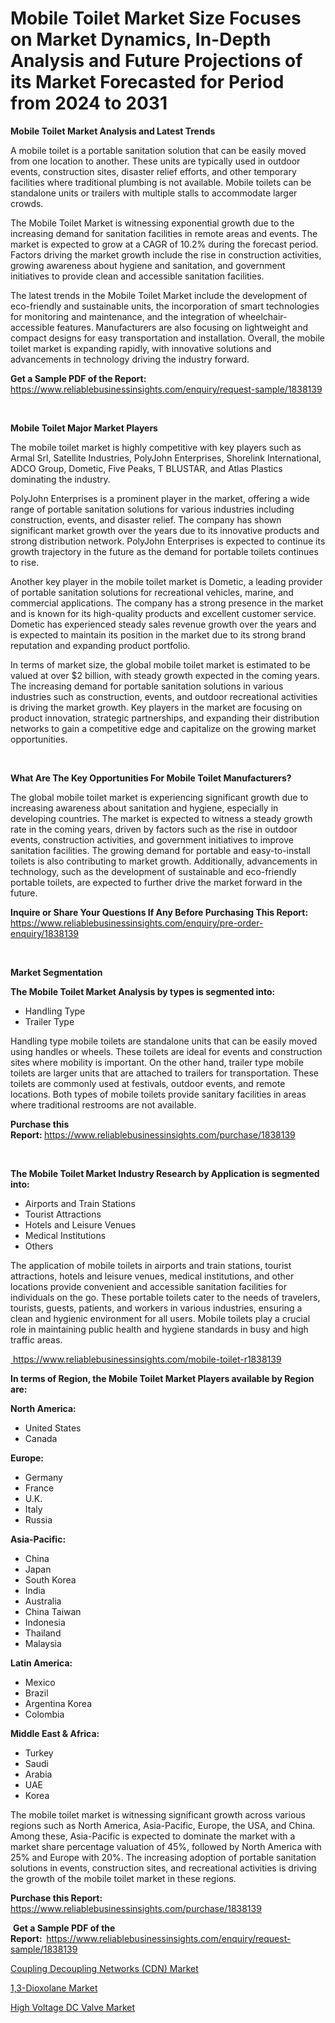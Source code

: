 <p><h1>Mobile Toilet Market Size Focuses on Market Dynamics, In-Depth Analysis and Future Projections of its Market Forecasted for Period from 2024 to 2031</h1></p><p><strong>Mobile Toilet Market Analysis and Latest Trends</strong></p>
<p><p>A mobile toilet is a portable sanitation solution that can be easily moved from one location to another. These units are typically used in outdoor events, construction sites, disaster relief efforts, and other temporary facilities where traditional plumbing is not available. Mobile toilets can be standalone units or trailers with multiple stalls to accommodate larger crowds.</p><p>The Mobile Toilet Market is witnessing exponential growth due to the increasing demand for sanitation facilities in remote areas and events. The market is expected to grow at a CAGR of 10.2% during the forecast period. Factors driving the market growth include the rise in construction activities, growing awareness about hygiene and sanitation, and government initiatives to provide clean and accessible sanitation facilities.</p><p>The latest trends in the Mobile Toilet Market include the development of eco-friendly and sustainable units, the incorporation of smart technologies for monitoring and maintenance, and the integration of wheelchair-accessible features. Manufacturers are also focusing on lightweight and compact designs for easy transportation and installation. Overall, the mobile toilet market is expanding rapidly, with innovative solutions and advancements in technology driving the industry forward.</p></p>
<p><strong>Get a Sample PDF of the Report:&nbsp;</strong> <a href="https://www.reliablebusinessinsights.com/enquiry/request-sample/1838139">https://www.reliablebusinessinsights.com/enquiry/request-sample/1838139</a></p>
<p>&nbsp;</p>
<p><strong>Mobile Toilet Major Market Players</strong></p>
<p><p>The mobile toilet market is highly competitive with key players such as Armal Srl, Satellite Industries, PolyJohn Enterprises, Shorelink International, ADCO Group, Dometic, Five Peaks, T BLUSTAR, and Atlas Plastics dominating the industry. </p><p>PolyJohn Enterprises is a prominent player in the market, offering a wide range of portable sanitation solutions for various industries including construction, events, and disaster relief. The company has shown significant market growth over the years due to its innovative products and strong distribution network. PolyJohn Enterprises is expected to continue its growth trajectory in the future as the demand for portable toilets continues to rise.</p><p>Another key player in the mobile toilet market is Dometic, a leading provider of portable sanitation solutions for recreational vehicles, marine, and commercial applications. The company has a strong presence in the market and is known for its high-quality products and excellent customer service. Dometic has experienced steady sales revenue growth over the years and is expected to maintain its position in the market due to its strong brand reputation and expanding product portfolio.</p><p>In terms of market size, the global mobile toilet market is estimated to be valued at over $2 billion, with steady growth expected in the coming years. The increasing demand for portable sanitation solutions in various industries such as construction, events, and outdoor recreational activities is driving the market growth. Key players in the market are focusing on product innovation, strategic partnerships, and expanding their distribution networks to gain a competitive edge and capitalize on the growing market opportunities.</p></p>
<p>&nbsp;</p>
<p><strong>What Are The Key Opportunities For Mobile Toilet Manufacturers?</strong></p>
<p><p>The global mobile toilet market is experiencing significant growth due to increasing awareness about sanitation and hygiene, especially in developing countries. The market is expected to witness a steady growth rate in the coming years, driven by factors such as the rise in outdoor events, construction activities, and government initiatives to improve sanitation facilities. The growing demand for portable and easy-to-install toilets is also contributing to market growth. Additionally, advancements in technology, such as the development of sustainable and eco-friendly portable toilets, are expected to further drive the market forward in the future.</p></p>
<p><strong>Inquire or Share Your Questions If Any Before Purchasing This Report:</strong> <a href="https://www.reliablebusinessinsights.com/enquiry/pre-order-enquiry/1838139">https://www.reliablebusinessinsights.com/enquiry/pre-order-enquiry/1838139</a></p>
<p>&nbsp;</p>
<p><strong>Market Segmentation</strong></p>
<p><strong>The Mobile Toilet Market Analysis by types is segmented into:</strong></p>
<p><ul><li>Handling Type</li><li>Trailer Type</li></ul></p>
<p><p>Handling type mobile toilets are standalone units that can be easily moved using handles or wheels. These toilets are ideal for events and construction sites where mobility is important. On the other hand, trailer type mobile toilets are larger units that are attached to trailers for transportation. These toilets are commonly used at festivals, outdoor events, and remote locations. Both types of mobile toilets provide sanitary facilities in areas where traditional restrooms are not available.</p></p>
<p><strong>Purchase this Report:&nbsp;</strong><a href="https://www.reliablebusinessinsights.com/purchase/1838139">https://www.reliablebusinessinsights.com/purchase/1838139</a></p>
<p>&nbsp;</p>
<p><strong>The Mobile Toilet Market Industry Research by Application is segmented into:</strong></p>
<p><ul><li>Airports and Train Stations</li><li>Tourist Attractions</li><li>Hotels and Leisure Venues</li><li>Medical Institutions</li><li>Others</li></ul></p>
<p><p>The application of mobile toilets in airports and train stations, tourist attractions, hotels and leisure venues, medical institutions, and other locations provide convenient and accessible sanitation facilities for individuals on the go. These portable toilets cater to the needs of travelers, tourists, guests, patients, and workers in various industries, ensuring a clean and hygienic environment for all users. Mobile toilets play a crucial role in maintaining public health and hygiene standards in busy and high traffic areas.</p></p>
<p><a href="https://www.reliablebusinessinsights.com/mobile-toilet-r1838139">&nbsp;https://www.reliablebusinessinsights.com/mobile-toilet-r1838139</a></p>
<p><strong>In terms of Region, the Mobile Toilet Market Players available by Region are:</strong></p>
<p>
    <p> <strong> North America: </strong>
        <ul>
            <li>United States</li>
            <li>Canada</li>
        </ul>
        </p> 
    <p> <strong> Europe: </strong>
        <ul>
            <li>Germany</li>
            <li>France</li>
            <li>U.K.</li>
            <li>Italy</li>
            <li>Russia</li>
        </ul>
        </p> 
    <p> <strong> Asia-Pacific: </strong>
        <ul>
            <li>China</li>
            <li>Japan</li>
            <li>South Korea</li>
            <li>India</li>
            <li>Australia</li>
            <li>China Taiwan</li>
            <li>Indonesia</li>
            <li>Thailand</li>
            <li>Malaysia</li>
        </ul>
        </p> 
    <p> <strong> Latin America: </strong>
        <ul>
            <li>Mexico</li>
            <li>Brazil</li>
            <li>Argentina Korea</li>
            <li>Colombia</li>
        </ul>
        </p> 
    <p> <strong> Middle East & Africa: </strong>
        <ul>
            <li>Turkey</li>
            <li>Saudi</li>
            <li>Arabia</li>
            <li>UAE</li>
            <li>Korea</li>
        </ul>
    </p>
    </p>
<p><p>The mobile toilet market is witnessing significant growth across various regions such as North America, Asia-Pacific, Europe, the USA, and China. Among these, Asia-Pacific is expected to dominate the market with a market share percentage valuation of 45%, followed by North America with 25% and Europe with 20%. The increasing adoption of portable sanitation solutions in events, construction sites, and recreational activities is driving the growth of the mobile toilet market in these regions.</p></p>
<p><strong>Purchase this Report: </strong><a href="https://www.reliablebusinessinsights.com/purchase/1838139">https://www.reliablebusinessinsights.com/purchase/1838139</a></p>
<p>&nbsp;<strong>Get a Sample PDF of the Report:&nbsp;&nbsp;</strong><a href="https://www.reliablebusinessinsights.com/enquiry/request-sample/1838139">https://www.reliablebusinessinsights.com/enquiry/request-sample/1838139</a></p>
<p><strong></strong></p>
<p><p><a href="https://github.com/pennyaldbrittonh658/Market-Research-Report-List-1/blob/main/coupling-decoupling-networks-cdn-market.md">Coupling Decoupling Networks (CDN) Market</a></p><p><a href="https://issuu.com/reportprime-2/docs/13-dioxolane-market-size-2030.pptx_5c6c22a03434c0">1,3-Dioxolane Market</a></p><p><a href="https://github.com/gcimaudf65/Market-Research-Report-List-1/blob/main/high-voltage-dc-valve-market.md">High Voltage DC Valve Market</a></p></p>
